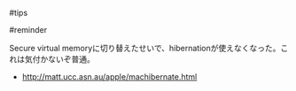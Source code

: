 #tips

#reminder



Secure virtual memoryに切り替えたせいで、hibernationが使えなくなった。これは気付かないぞ普通。

* http://matt.ucc.asn.au/apple/machibernate.html





